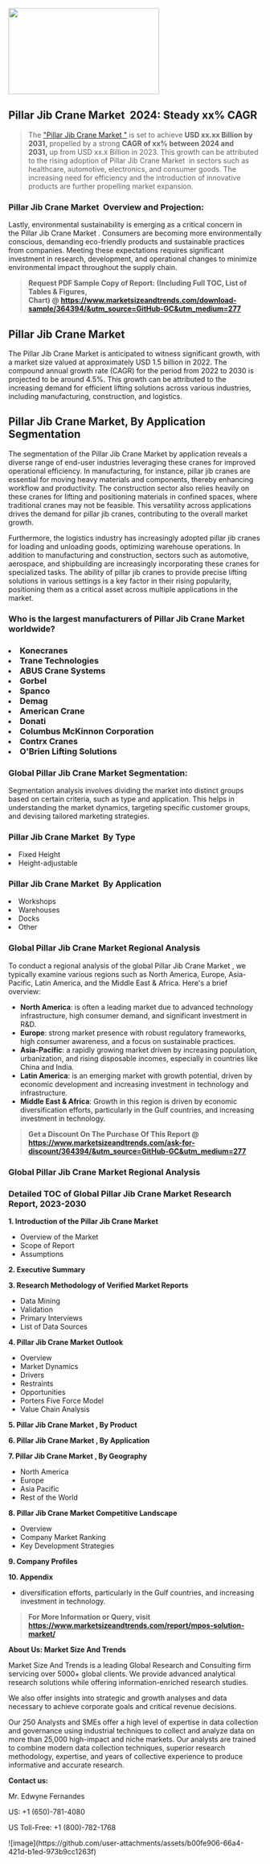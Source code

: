 <p><img class="alignnone size-medium wp-image-20088" src="https://ffe5etoiles.com/wp-content/uploads/2024/12/MST1-300x171.png" alt="" width="300" height="171" /></p><h2 id="ember46" class="ember-view reader-text-block__heading-2">Pillar Jib Crane Market &nbsp;2024: Steady&nbsp;xx% CAGR</h2><blockquote id="ember47" class="ember-view reader-text-block__blockquote">The&nbsp;<a class="app-aware-link " href="https://www.marketsizeandtrends.com/download-sample/364394/&utm_source=GitHub-GC&utm_medium=277" target="_blank" data-test-app-aware-link="">"Pillar Jib Crane Market "</a>&nbsp;is set to achieve&nbsp;<strong>USD&nbsp;xx.xx&nbsp;Billion by 2031,</strong>&nbsp;propelled by a strong&nbsp;<strong>CAGR of&nbsp;xx% between 2024 and 2031,</strong>&nbsp;up from USD xx.x Billion in 2023. This growth can be attributed to the rising adoption of&nbsp;Pillar Jib Crane Market &nbsp;in sectors such as healthcare, automotive, electronics, and consumer goods. The increasing need for efficiency and the introduction of innovative products are further propelling market expansion.</blockquote><h3 id="ember48" class="ember-view reader-text-block__heading-3">Pillar Jib Crane Market &nbsp;Overview and Projection:</h3><p id="ember49" class="ember-view reader-text-block__paragraph">Lastly, environmental sustainability is emerging as a critical concern in the&nbsp;Pillar Jib Crane Market . Consumers are becoming more environmentally conscious, demanding eco-friendly products and sustainable practices from companies. Meeting these expectations requires significant investment in research, development, and operational changes to minimize environmental impact throughout the supply chain.</p><blockquote id="ember50" class="ember-view reader-text-block__blockquote"><strong>Request PDF Sample Copy of Report: (Including Full TOC, List of Tables &amp; Figures, Chart)&nbsp;@&nbsp;<strong><a href="https://www.marketsizeandtrends.com/download-sample/364394/&utm_source=GitHub-GC&utm_medium=277" target="_blank">https://www.marketsizeandtrends.com/download-sample/364394/&utm_source=GitHub-GC&utm_medium=277</a></strong></strong></blockquote><h3 class=""> <h2>Pillar Jib Crane Market</h2><p>The Pillar Jib Crane Market is anticipated to witness significant growth, with a market size valued at approximately USD 1.5 billion in 2022. The compound annual growth rate (CAGR) for the period from 2022 to 2030 is projected to be around 4.5%. This growth can be attributed to the increasing demand for efficient lifting solutions across various industries, including manufacturing, construction, and logistics.</p><h2>Pillar Jib Crane Market, By Application Segmentation</h2><p>The segmentation of the Pillar Jib Crane Market by application reveals a diverse range of end-user industries leveraging these cranes for improved operational efficiency. In manufacturing, for instance, pillar jib cranes are essential for moving heavy materials and components, thereby enhancing workflow and productivity. The construction sector also relies heavily on these cranes for lifting and positioning materials in confined spaces, where traditional cranes may not be feasible. This versatility across applications drives the demand for pillar jib cranes, contributing to the overall market growth.</p><p>Furthermore, the logistics industry has increasingly adopted pillar jib cranes for loading and unloading goods, optimizing warehouse operations. In addition to manufacturing and construction, sectors such as automotive, aerospace, and shipbuilding are increasingly incorporating these cranes for specialized tasks. The ability of pillar jib cranes to provide precise lifting solutions in various settings is a key factor in their rising popularity, positioning them as a critical asset across multiple applications in the market.</p></h3><h3 id="" class="">Who is the largest manufacturers of&nbsp;Pillar Jib Crane Market  worldwide?</h3><h3 class=""></Li><Li>Konecranes</Li><Li> Trane Technologies</Li><Li> ABUS Crane Systems</Li><Li> Gorbel</Li><Li> Spanco</Li><Li> Demag</Li><Li> American Crane</Li><Li> Donati</Li><Li> Columbus McKinnon Corporation</Li><Li> Contrx Cranes</Li><Li> O'Brien Lifting Solutions</h3><h3 id="ember53" class="ember-view reader-text-block__heading-3">Global&nbsp;Pillar Jib Crane Market  Segmentation:</h3><p id="ember54" class="ember-view reader-text-block__paragraph">Segmentation analysis involves dividing the market into distinct groups based on certain criteria, such as type and application. This helps in understanding the market dynamics, targeting specific customer groups, and devising tailored marketing strategies.</p><h3 id="" class="">Pillar Jib Crane Market &nbsp;By Type</h3><p></Li><Li>Fixed Height</Li><Li> Height-adjustable</p><h3 id="" class="">Pillar Jib Crane Market &nbsp;By Application</h3><p class=""></Li><Li>Workshops</Li><Li> Warehouses</Li><Li> Docks</Li><Li> Other</p><h3 id="ember62" class="ember-view reader-text-block__heading-3">Global Pillar Jib Crane Market  Regional Analysis</h3><p id="ember63" class="ember-view reader-text-block__paragraph">To conduct a regional analysis of the global Pillar Jib Crane Market , we typically examine various regions such as North America, Europe, Asia-Pacific, Latin America, and the Middle East &amp; Africa. Here's a brief overview:</p><ul><li><strong>North America</strong>: is often a leading market due to advanced technology infrastructure, high consumer demand, and significant investment in R&amp;D.</li><li><strong>Europe</strong>: strong market presence with robust regulatory frameworks, high consumer awareness, and a focus on sustainable practices.</li><li><strong>Asia-Pacific</strong>: a rapidly growing market driven by increasing population, urbanization, and rising disposable incomes, especially in countries like China and India.</li><li><strong>Latin America</strong>: is an emerging market with growth potential, driven by economic development and increasing investment in technology and infrastructure.</li><li><strong>Middle East &amp; Africa</strong>: Growth in this region is driven by economic diversification efforts, particularly in the Gulf countries, and increasing investment in technology.</li></ul><blockquote id="ember61" class="ember-view reader-text-block__blockquote"><strong>Get a Discount On The Purchase Of This Report @ <strong><a href="https://html-cleaner.com/" target="">https://www.marketsizeandtrends.com/ask-for-discount/364394/&utm_source=GitHub-GC&utm_medium=277</a></strong></strong></blockquote><h3 id="ember62" class="ember-view reader-text-block__heading-3">Global Pillar Jib Crane Market  Regional Analysis</h3><h3 id="" class="">Detailed TOC of Global Pillar Jib Crane Market  Research Report, 2023-2030</h3><p id="" class=""><strong>1. Introduction of the Pillar Jib Crane Market </strong></p><ul><li>Overview of the Market</li><li>Scope of Report</li><li>Assumptions</li></ul><p id="" class=""><strong>2. Executive Summary</strong></p><p id="" class=""><strong>3. Research Methodology of Verified Market Reports</strong></p><ul><li>Data Mining</li><li>Validation</li><li>Primary Interviews</li><li>List of Data Sources</li></ul><p id="" class=""><strong>4. Pillar Jib Crane Market  Outlook</strong></p><ul><li>Overview</li><li>Market Dynamics</li><li>Drivers</li><li>Restraints</li><li>Opportunities</li><li>Porters Five Force Model</li><li>Value Chain Analysis</li></ul><p id="" class=""><strong>5. Pillar Jib Crane Market , By Product</strong></p><p id="" class=""><strong>6. Pillar Jib Crane Market , By Application</strong></p><p id="" class=""><strong>7. Pillar Jib Crane Market , By Geography</strong></p><ul><li>North America</li><li>Europe</li><li>Asia Pacific</li><li>Rest of the World</li></ul><p id="" class=""><strong>8. Pillar Jib Crane Market  Competitive Landscape</strong></p><ul><li>Overview</li><li>Company Market Ranking</li><li>Key Development Strategies</li></ul><p id="" class=""><strong>9. Company Profiles</strong></p><p id="" class=""><strong>10. Appendix</strong></p><ul><li>diversification efforts, particularly in the Gulf countries, and increasing investment in technology.</li></ul><blockquote id="ember65" class="ember-view reader-text-block__blockquote"><strong>For More Information or Query, visit <strong><strong><a href="https://html-cleaner.com/" target="">https://www.marketsizeandtrends.com/report/mpos-solution-market/</a></strong></strong></strong></blockquote><p id="" class=""><strong>About Us: Market Size And Trends</strong></p><p id="" class="">Market Size And Trends is a leading Global Research and Consulting firm servicing over 5000+ global clients. We provide advanced analytical research solutions while offering information-enriched research studies.</p><p id="" class="">We also offer insights into strategic and growth analyses and data necessary to achieve corporate goals and critical revenue decisions.</p><p id="" class="">Our 250 Analysts and SMEs offer a high level of expertise in data collection and governance using industrial techniques to collect and analyze data on more than 25,000 high-impact and niche markets. Our analysts are trained to combine modern data collection techniques, superior research methodology, expertise, and years of collective experience to produce informative and accurate research.</p><p id="" class=""><strong>Contact us:</strong></p><p id="" class="">Mr. Edwyne Fernandes</p><p id="" class="">US: +1 (650)-781-4080</p><p id="" class="">US Toll-Free: +1 (800)-782-1768</p>
![image](https://github.com/user-attachments/assets/b00fe906-66a4-421d-b1ed-973b9cc1263f)
